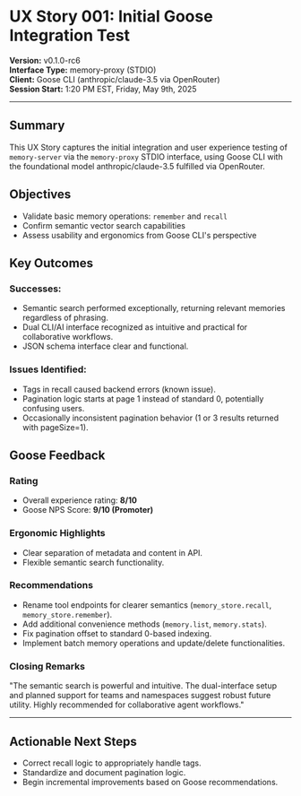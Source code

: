 

# UX Story 001: Initial Goose Integration Test

**Version:** v0.1.0-rc6  
**Interface Type:** memory-proxy (STDIO)  
**Client:** Goose CLI (anthropic/claude-3.5 via OpenRouter)  
**Session Start:** 1:20 PM EST, Friday, May 9th, 2025

---

## Summary

This UX Story captures the initial integration and user experience testing of `memory-server` via the `memory-proxy` STDIO interface, using Goose CLI with the foundational model anthropic/claude-3.5 fulfilled via OpenRouter.

## Objectives

- Validate basic memory operations: `remember` and `recall`
- Confirm semantic vector search capabilities
- Assess usability and ergonomics from Goose CLI's perspective

## Key Outcomes

### Successes:
- Semantic search performed exceptionally, returning relevant memories regardless of phrasing.
- Dual CLI/AI interface recognized as intuitive and practical for collaborative workflows.
- JSON schema interface clear and functional.

### Issues Identified:
- Tags in recall caused backend errors (known issue).
- Pagination logic starts at page 1 instead of standard 0, potentially confusing users.
- Occasionally inconsistent pagination behavior (1 or 3 results returned with pageSize=1).

## Goose Feedback

### Rating
- Overall experience rating: **8/10**
- Goose NPS Score: **9/10 (Promoter)**

### Ergonomic Highlights
- Clear separation of metadata and content in API.
- Flexible semantic search functionality.

### Recommendations
- Rename tool endpoints for clearer semantics (`memory_store.recall`, `memory_store.remember`).
- Add additional convenience methods (`memory.list`, `memory.stats`).
- Fix pagination offset to standard 0-based indexing.
- Implement batch memory operations and update/delete functionalities.

### Closing Remarks

"The semantic search is powerful and intuitive. The dual-interface setup and planned support for teams and namespaces suggest robust future utility. Highly recommended for collaborative agent workflows."

---

## Actionable Next Steps
- Correct recall logic to appropriately handle tags.
- Standardize and document pagination logic.
- Begin incremental improvements based on Goose recommendations.
